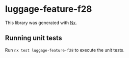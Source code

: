 # luggage-feature-f28

This library was generated with [Nx](https://nx.dev).

## Running unit tests

Run `nx test luggage-feature-f28` to execute the unit tests.
